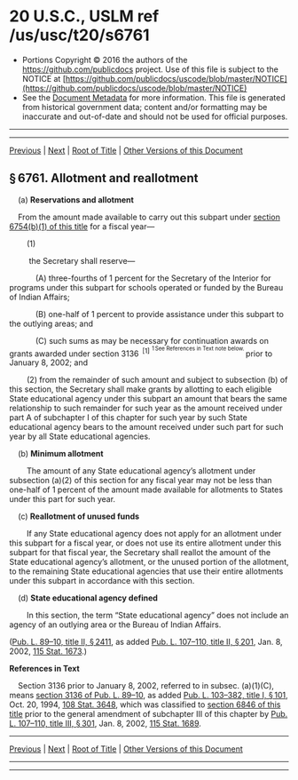 ---
---

# 20 U.S.C., USLM ref /us/usc/t20/s6761

* Portions Copyright © 2016 the authors of the https://github.com/publicdocs project.
  Use of this file is subject to the NOTICE at [https://github.com/publicdocs/uscode/blob/master/NOTICE](https://github.com/publicdocs/uscode/blob/master/NOTICE)
* See the [Document Metadata](././../../../../../../..//README.md) for more information.
  This file is generated from historical government data; content and/or formatting may be inaccurate and out-of-date and should not be used for official purposes.

----------
----------

[Previous](./../../../../../../..//us/usc/t20/ch70/schII/ptD/spt1/m__us_usc_t20_ch70_schII_ptD_spt1.md) | [Next](./../../../../../../..//us/usc/t20/ch70/schII/ptD/spt1/m__us_usc_t20_s6762.md) | [Root of Title](./../../../../../../../) | [Other Versions of this Document](https://publicdocs.github.io/go/links?ns=uslm&ref=%2Fus%2Fusc%2Ft20%2Fs6761)

## § 6761. Allotment and reallotment

    (a) __Reservations and allotment__ 

    From the amount made available to carry out this subpart under [section 6754(b)(1) of this title][/us/usc/t20/s6754/b/1] for a fiscal year—

        (1)

         the Secretary shall reserve—

            (A) three-fourths of 1 percent for the Secretary of the Interior for programs under this subpart for schools operated or funded by the Bureau of Indian Affairs;

            (B) one-half of 1 percent to provide assistance under this subpart to the outlying areas; and

            (C) such sums as may be necessary for continuation awards on grants awarded under section 3136  <sup>\[1\]</sup>  <sup><sup> 1 See References in Text note below. </sup></sup>  prior to January 8, 2002; and

        (2) from the remainder of such amount and subject to subsection (b) of this section, the Secretary shall make grants by allotting to each eligible State educational agency under this subpart an amount that bears the same relationship to such remainder for such year as the amount received under part A of subchapter I of this chapter for such year by such State educational agency bears to the amount received under such part for such year by all State educational agencies.

    (b) __Minimum allotment__ 

        The amount of any State educational agency’s allotment under subsection (a)(2) of this section for any fiscal year may not be less than one-half of 1 percent of the amount made available for allotments to States under this part for such year.

    (c) __Reallotment of unused funds__ 

        If any State educational agency does not apply for an allotment under this subpart for a fiscal year, or does not use its entire allotment under this subpart for that fiscal year, the Secretary shall reallot the amount of the State educational agency’s allotment, or the unused portion of the allotment, to the remaining State educational agencies that use their entire allotments under this subpart in accordance with this section.

    (d) __State educational agency defined__ 

        In this section, the term “State educational agency” does not include an agency of an outlying area or the Bureau of Indian Affairs.

([Pub. L. 89–10, title II, § 2411][/us/pl/89/10/s2411], as added [Pub. L. 107–110, title II, § 201][/us/pl/107/110/s201], Jan. 8, 2002, [115 Stat. 1673][/us/stat/115/1673].)

 __References in Text__ 

    Section 3136 prior to January 8, 2002, referred to in subsec. (a)(1)(C), means [section 3136 of Pub. L. 89–10][/us/pl/89/10/s3136], as added [Pub. L. 103–382, title I, § 101][/us/pl/103/382/s101], Oct. 20, 1994, [108 Stat. 3648][/us/stat/108/3648], which was classified to [section 6846 of this title][/us/usc/t20/s6846] prior to the general amendment of subchapter III of this chapter by [Pub. L. 107–110, title III, § 301][/us/pl/107/110/s301], Jan. 8, 2002, [115 Stat. 1689][/us/stat/115/1689].

----------

[Previous](./../../../../../../..//us/usc/t20/ch70/schII/ptD/spt1/m__us_usc_t20_ch70_schII_ptD_spt1.md) | [Next](./../../../../../../..//us/usc/t20/ch70/schII/ptD/spt1/m__us_usc_t20_s6762.md) | [Root of Title](./../../../../../../../) | [Other Versions of this Document](https://publicdocs.github.io/go/links?ns=uslm&ref=%2Fus%2Fusc%2Ft20%2Fs6761)

----------
----------

[/us/usc/t20/s6754/b/1]: https://publicdocs.github.io/go/links?ns=uslm&ref=%2Fus%2Fusc%2Ft20%2Fs6754%2Fb%2F1
[/us/pl/89/10/s2411]: https://publicdocs.github.io/go/links?ns=uslm&ref=%2Fus%2Fpl%2F89%2F10%2Fs2411
[/us/pl/107/110/s201]: https://publicdocs.github.io/go/links?ns=uslm&ref=%2Fus%2Fpl%2F107%2F110%2Fs201
[/us/stat/115/1673]: https://publicdocs.github.io/go/links?ns=uslm&ref=%2Fus%2Fstat%2F115%2F1673
[/us/pl/89/10/s3136]: https://publicdocs.github.io/go/links?ns=uslm&ref=%2Fus%2Fpl%2F89%2F10%2Fs3136
[/us/pl/103/382/s101]: https://publicdocs.github.io/go/links?ns=uslm&ref=%2Fus%2Fpl%2F103%2F382%2Fs101
[/us/stat/108/3648]: https://publicdocs.github.io/go/links?ns=uslm&ref=%2Fus%2Fstat%2F108%2F3648
[/us/usc/t20/s6846]: https://publicdocs.github.io/go/links?ns=uslm&ref=%2Fus%2Fusc%2Ft20%2Fs6846
[/us/pl/107/110/s301]: https://publicdocs.github.io/go/links?ns=uslm&ref=%2Fus%2Fpl%2F107%2F110%2Fs301
[/us/stat/115/1689]: https://publicdocs.github.io/go/links?ns=uslm&ref=%2Fus%2Fstat%2F115%2F1689


